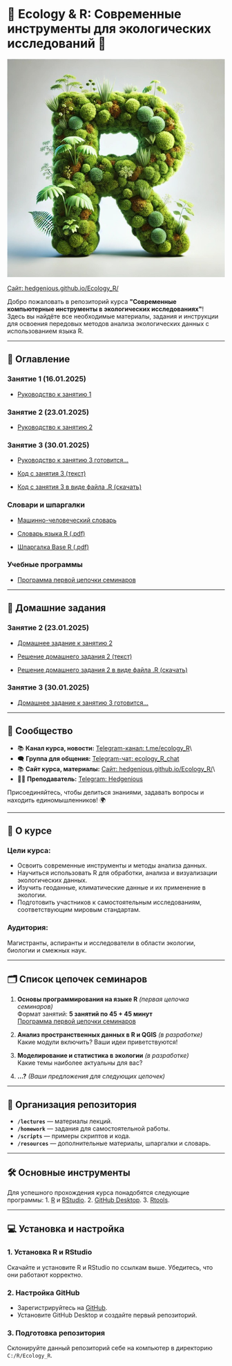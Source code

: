 # 🌿 Ecology & R: Современные инструменты для экологических исследований 🌿

![Баннер курса](images/ecology_R_logo.jpg)

[Сайт: hedgenious.github.io/Ecology_R/](https://hedgenious.github.io/Ecology_R/)

Добро пожаловать в репозиторий курса **"Современные компьютерные инструменты в экологических исследованиях"**!\
Здесь вы найдёте все необходимые материалы, задания и инструкции для освоения передовых методов анализа экологических данных с использованием языка R.

------------------------------------------------------------------------

## 📖 Оглавление

### Занятие 1 (16.01.2025)

-   [Руководство к занятию 1 ](site/lessons/lesson_1.md)

### Занятие 2 (23.01.2025)

-   [Руководство к занятию 2 ](site/lessons/lesson_2.md)

### Занятие 3 (30.01.2025)

-   [Руководство к занятию 3 готовится...](site/lessons/lesson_3.md)

-   [Код с занятия 3 (текст)](site/lessons/lesson_3_code.md)

-   [Код с занятия 3 в виде файла .R (скачать)](site/lessons/lesson_3_code.R)

### Словари и шпаргалки

-   [Машинно-человеческий словарь](site/general/glossary.md)

-   [Словарь языка R (.pdf)](resourses/R_glossary.pdf)

-   [Шпаргалка Base R (.pdf)](resourses/base-r_cheat_sheet.pdf)

### Учебные программы

-   [Программа первой цепочки семинаров](site/general/program.md)

------------------------------------------------------------------------

## 📖 Домашние задания

### Занятие 2 (23.01.2025)

-   [Домашнее задание к занятию 2](site/hometasks/hometask_2.md)

-   [Решение домашнего задания 2 (текст)](site/hometasks/hometask_2_solution.md)

-   [Решение домашнего задания 2 в виде файла .R (скачать)](site/hometasks/hometask_2_solution.R)

### Занятие 3 (30.01.2025)

-   [Домашнее задание к занятию 3 готовится...](site/hometasks/hometask_3.md)

------------------------------------------------------------------------

## 📢 Сообщество

-   📚 **Канал курса, новости:** [Telegram-канал: t.me/ecology_R](https://t.me/ecology_R)\
-   🗨️ **Группа для общения:** [Telegram-чат: ecology_R_chat](https://t.me/ecology_R_chat)
-   📚 **Сайт курса, материалы:** [Сайт: hedgenious.github.io/Ecology_R/](https://hedgenious.github.io/Ecology_R/)\
-   👨‍💻 **Преподаватель:** [Telegram: Hedgenious](https://t.me/Hedgenious)

Присоединяйтесь, чтобы делиться знаниями, задавать вопросы и находить единомышленников! 🌍

------------------------------------------------------------------------

## 📖 О курсе

### Цели курса:

-   Освоить современные инструменты и методы анализа данных.
-   Научиться использовать R для обработки, анализа и визуализации экологических данных.
-   Изучить геоданные, климатические данные и их применение в экологии.
-   Подготовить участников к самостоятельным исследованиям, соответствующим мировым стандартам.

### Аудитория:

Магистранты, аспиранты и исследователи в области экологии, биологии и смежных наук.

------------------------------------------------------------------------

## 🗂️ Список цепочек семинаров

1.  **Основы программирования на языке R** *(первая цепочка семинаров)*\
    Формат занятий: **5 занятий по 45 + 45 минут**\
    [Программа первой цепочки семинаров](site/general/program.md)

2.  **Анализ пространственных данных в R и QGIS** *(в разработке)*\
    Какие модули включить? Ваши идеи приветствуются!

3.  **Моделирование и статистика в экологии** *(в разработке)*\
    Какие темы наиболее актуальны для вас?

4.  **...?** *(Ваши предложения для следующих цепочек)*

------------------------------------------------------------------------

## 📂 Организация репозитория

-   **`/lectures`** — материалы лекций.
-   **`/homework`** — задания для самостоятельной работы.
-   **`/scripts`** — примеры скриптов и кода.
-   **`/resources`** — дополнительные материалы, шпаргалки и словарь.

------------------------------------------------------------------------

## 🛠️ Основные инструменты

Для успешного прохождения курса понадобятся следующие программы: 1. [R](https://cran.r-project.org/bin/windows/base/) и [RStudio](https://posit.co/download/rstudio-desktop/). 2. [GitHub Desktop](https://desktop.github.com/). 3. [Rtools](https://cloud.r-project.org/bin/windows/Rtools/rtools44/rtools.html).

------------------------------------------------------------------------

## 💻 Установка и настройка

### 1. Установка R и RStudio

Скачайте и установите R и RStudio по ссылкам выше. Убедитесь, что они работают корректно.

### 2. Настройка GitHub

-   Зарегистрируйтесь на [GitHub](https://github.com).
-   Установите GitHub Desktop и создайте первый репозиторий.

### 3. Подготовка репозитория

Склонируйте данный репозиторий себе на компьютер в директорию `C:/R/Ecology_R`.
